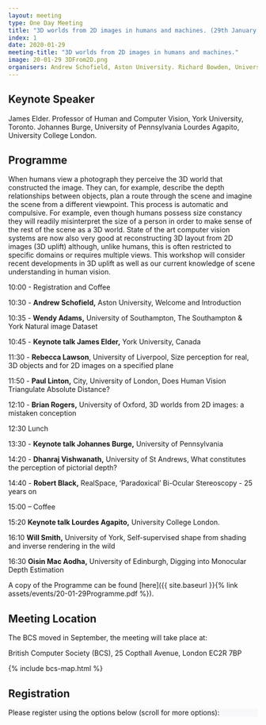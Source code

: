 ```yaml
---
layout: meeting
type: One Day Meeting
title: "3D worlds from 2D images in humans and machines. (29th January 2020)"
index: 1
date: 2020-01-29
meeting-title: "3D worlds from 2D images in humans and machines."
image: 20-01-29 3DFrom2D.png
organisers: Andrew Schofield, Aston University. Richard Bowden, University of Surrey. Wendy Adams University of Southampton.
---
```


## Keynote Speaker

James Elder. Professor of Human and Computer Vision, York University, Toronto.
Johannes Burge, University of Pennsylvania
Lourdes Agapito, University College London.

## Programme

When humans view a photograph they perceive the 3D world that constructed the image. They can, for example, describe the depth relationships between objects, plan a route through the scene and imagine the scene from a different viewpoint. This process is automatic and compulsive. For example, even though humans possess size constancy they will readily misinterpret the size of a person in order to make sense of the rest of the scene as a 3D world.  State of the art computer vision systems are now also very good at reconstructing 3D layout from 2D images (3D uplift) although, unlike humans, this is often restricted to specific domains or requires multiple views. This workshop will consider recent developments in 3D uplift as well as our current knowledge of scene understanding in human vision.

10:00 - Registration and Coffee

10:30 - **Andrew Schofield,** Aston University, Welcome and Introduction

10:35 - **Wendy Adams,** University of Southampton, The Southampton & York Natural image Dataset

10:45 - **Keynote talk James Elder,** York University, Canada

11:30 - **Rebecca Lawson**, University of Liverpool, Size perception for real, 3D objects and for 2D images on a specified plane

11:50 - **Paul Linton,** City, University of London, Does Human Vision Triangulate Absolute Distance?

12:10 - **Brian Rogers,** University of Oxford, 3D worlds from 2D images: a mistaken conception

12:30 Lunch

13:30 - **Keynote talk Johannes Burge,** University of Pennsylvania

14:20 - **Dhanraj Vishwanath,** University of St Andrews, What constitutes the perception of pictorial depth?

14:40 - **Robert Black,** RealSpace, ‘Paradoxical’ Bi-Ocular Stereoscopy - 25 years on

15:00 – Coffee

15:20 **Keynote talk Lourdes Agapito,** University College London.

16:10 **Will Smith,** University of York, Self-supervised shape from shading and inverse rendering in the wild  

16:30 **Oisin Mac Aodha,** University of Edinburgh, Digging into Monocular Depth Estimation


A copy of the Programme can be found [here]({{ site.baseurl }}{% link assets/events/20-01-29Programme.pdf %}).

## Meeting Location

The BCS  moved in September, the meeting will take place at:

British Computer Society (BCS), 25 Copthall Avenue, London EC2R 7BP

{% include bcs-map.html %}

<!---
The Programme can be downloaded from [here]({{ site.baseurl }}{% link assets/events/19-09-25Programme.pdf %}).
--->

<!---
## Videos of Talks
On our BMVA youtube channel there are recorded talks of the slides and speaker from the day [here](https://www.youtube.com/playlist?list=PLW8VWHVjepIsW0S7K_ozIOS4_DGy0qoJf)
<iframe width="560" height="315" src="https://www.youtube.com/embed/videoseries?list=PLW8VWHVjepIsW0S7K_ozIOS4_DGy0qoJf" frameborder="0" allow="autoplay; encrypted-media" allowfullscreen></iframe>

## Meeting Report
After the meeting the organisers will preapre a short summary of the meeting. 

This can be found [here]({{ site.baseurl }}{% link assets/events/bmvameetingreport-19-02-20.pdf %}).
--->

## Registration

<div class="container-fluid pb-3">
    <div class="card p-1" style="background: #F8F7FA">
        <div class="card-body mx-auto">
          Please register using the options below (scroll for more options):
        </div>
        <div id="eventbrite-widget-container-77113995035"></div>
    </div>
</div>

<script src="https://www.eventbrite.co.uk/static/widgets/eb_widgets.js"></script>

<script type="text/javascript">
    var exampleCallback = function() {
        console.log('Order complete!');
    };

    function getWidth() {
      if (self.innerWidth) {
        return self.innerWidth;
      }

      if (document.documentElement && document.documentElement.clientWidth) {
        return document.documentElement.clientWidth;
      }

      if (document.body) {
        return document.body.clientWidth;
      }
    }

    var height_to_use = 600;

    if (getWidth() < 1000) {
        height_to_use = 650;
    }

    if (getWidth() < 800) {
        height_to_use = 700;
    }

    if (getWidth() < 550) {
        height_to_use = 710;
    }

    window.EBWidgets.createWidget({
        // Required
        widgetType: 'checkout',
        eventId: '77113995035',
        iframeContainerId: 'eventbrite-widget-container-77113995035',

        // Optional
        iframeContainerHeight: height_to_use,  // Widget height in pixels. Defaults to a minimum of 425px if not provided
        onOrderComplete: exampleCallback  // Method called when an order has successfully completed
    });
</script>
